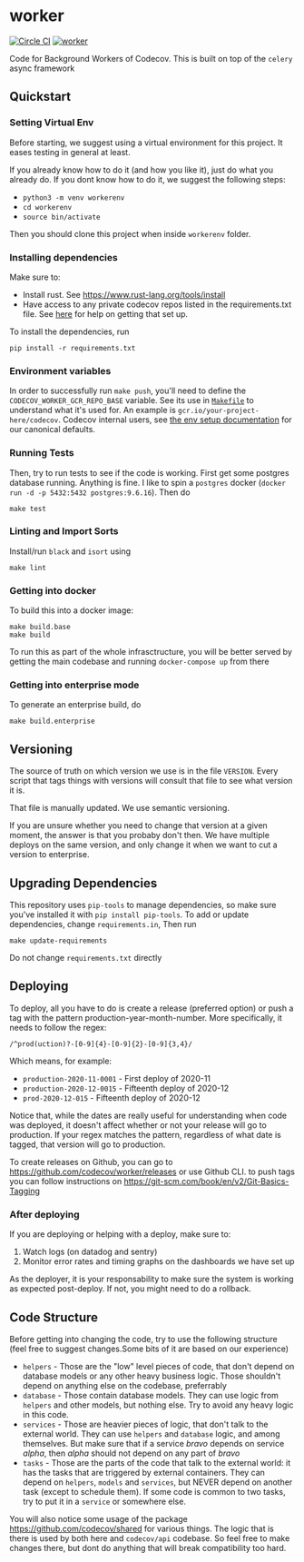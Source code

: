 # worker

[![Circle CI](https://circleci.com/gh/codecov/worker.png?style=badge&circle-token=885f572a99c95211064d4b97deb1de96e84e1352)](https://circleci.com/gh/codecov/worker) [![worker](https://codecov.io/github/codecov/worker/coverage.svg?branch=master&token=BWTOrjBaE5)](https://codecov.io/github/codecov/worker)


Code for Background Workers of Codecov. This is built on top of the `celery` async framework

## Quickstart

### Setting Virtual Env

Before starting, we suggest using a virtual environment for this project. It eases testing in general at least.

If you already know how to do it (and how you like it), just do what you already do. If you dont know how to do it, we suggest the following steps:

- `python3 -m venv workerenv`
- `cd workerenv`
- `source bin/activate`

Then you should clone this project when inside `workerenv` folder.

### Installing dependencies

Make sure to:
- Install rust. See https://www.rust-lang.org/tools/install
- Have access to any private codecov repos listed in the requirements.txt file. See [here](https://codecovio.atlassian.net/wiki/spaces/ENG/pages/1270743045/Setup) for help on getting that set up.

To install the dependencies, run

```
pip install -r requirements.txt
```

### Environment variables

In order to successfully run `make push`, you'll need to define the `CODECOV_WORKER_GCR_REPO_BASE` variable. See its use in [`Makefile`](Makefile) to understand what it's used for. An example is `gcr.io/your-project-here/codecov`. Codecov internal users, see [the env setup documentation](https://www.notion.so/sentry/Environment-variables-for-building-pushing-Docker-images-locally-3159e90c5e6f4db4bfbde8800cdad2c0?pvs=4) for our canonical defaults.

### Running Tests

Then, try to run tests to see if the code is working. First get some postgres database running. Anything is fine. I like to spin a `postgres` docker (`docker run -d -p 5432:5432 postgres:9.6.16`). Then do

```
make test
```

### Linting and Import Sorts

Install/run `black` and `isort` using

```
make lint
```

### Getting into docker

To build this into a docker image:

```
make build.base
make build
```

To run this as part of the whole infrasctructure, you will be better served by getting the main codebase and running `docker-compose up` from there

### Getting into enterprise mode

To generate an enterprise build, do

```
make build.enterprise
```

## Versioning

The source of truth on which version we use is in the file `VERSION`. Every script that tags things with versions will consult that file to see what version it is.

That file is manually updated. We use semantic versioning.

If you are unsure whether you need to change that version at a given moment, the answer is that you probaby don't then. We have multiple deploys on the same version, and only change it when we want to cut a version to enterprise.

## Upgrading Dependencies

This repository uses `pip-tools` to manage dependencies, so make sure you've installed it with `pip install pip-tools`. To add or update dependencies, change `requirements.in`,  Then run

```
make update-requirements
```

Do not change `requirements.txt` directly

## Deploying

To deploy, all you have to do is create a release (preferred option) or push a tag with the pattern production-year-month-number. More specifically, it needs to follow the regex:

```
/^prod(uction)?-[0-9]{4}-[0-9]{2}-[0-9]{3,4}/
```

Which means, for example:

- `production-2020-11-0001` - First deploy of 2020-11
- `production-2020-12-0015` - Fifteenth deploy of 2020-12
- `prod-2020-12-015` - Fifteenth deploy of 2020-12

Notice that, while the dates are really useful for understanding when code was deployed, it doesn't affect whether or not your release will go to production. If your regex matches the pattern, regardless of what date is tagged, that version will go to production.

To create releases on Github, you can go to https://github.com/codecov/worker/releases or use Github CLI. to push tags you can follow instructions on https://git-scm.com/book/en/v2/Git-Basics-Tagging

### After deploying

If you are deploying or helping with a deploy, make sure to:

1. Watch logs (on datadog and sentry)
2. Monitor error rates and timing graphs on the dashboards we have set up

As the deployer, it is your responsability to make sure the system is working as expected post-deploy. If not, you might need to do a rollback.

## Code Structure

Before getting into changing the code, try to use the following structure (feel free to suggest changes.Some bits of it are based on our experience)

- `helpers` - Those are the "low" level pieces of code, that don't depend on database models or any other heavy business logic. Those shouldn't depend on anything else on the codebase, preferrably
- `database` - Those contain database models. They can use logic from `helpers` and other models, but nothing else. Try to avoid any heavy logic in this code.
- `services` - Those are heavier pieces of logic, that don't talk to the external world. They can use `helpers` and `database` logic, and among themselves. But make sure that if a service _bravo_ depends on service _alpha_, then _alpha_ should not depend on any part of _bravo_
- `tasks` - Those are the parts of the code that talk to the external world: it has the tasks that are triggered by external containers. They can depend on `helpers`, `models` and `services`, but NEVER depend on another task (except to schedule them). If some code is common to two tasks, try to put it in a `service` or somewhere else.

You will also notice some usage of the package https://github.com/codecov/shared for various things. The logic that is there is used by both here and `codecov/api` codebase. So feel free to make changes there, but dont do anything that will break compatibility too hard.
